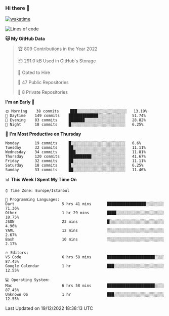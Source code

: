 ### Hi there 👋

[![wakatime](https://wakatime.com/badge/user/35d9e342-a492-47fe-97ca-8b6bc19cedb2.svg)](https://wakatime.com/@35d9e342-a492-47fe-97ca-8b6bc19cedb2)

<!--
**ska2519/ska2519** is a ✨ _special_ ✨ repository because its `README.md` (this file) appears on your GitHub profile.

Here are some ideas to get you started:

- 🔭 I’m currently working on ...
- 🌱 I’m currently learning ...
- 👯 I’m looking to collaborate on ...
- 🤔 I’m looking for help with ...
- 💬 Ask me about ...
- 📫 How to reach me: ...
- 😄 Pronouns: ...
- ⚡ Fun fact: ...
-->

<!--START_SECTION:waka-->
![Lines of code](https://img.shields.io/badge/From%20Hello%20World%20I%27ve%20Written-2%20Million%20lines%20of%20code-blue)

**🐱 My GitHub Data** 

> 🏆 809 Contributions in the Year 2022
 > 
> 📦 291.0 kB Used in GitHub's Storage 
 > 
> 💼 Opted to Hire
 > 
> 📜 47 Public Repositories 
 > 
> 🔑 8 Private Repositories  
 > 
**I'm an Early 🐤** 

```text
🌞 Morning    38 commits     ███░░░░░░░░░░░░░░░░░░░░░░   13.19% 
🌆 Daytime    149 commits    █████████████░░░░░░░░░░░░   51.74% 
🌃 Evening    83 commits     ███████░░░░░░░░░░░░░░░░░░   28.82% 
🌙 Night      18 commits     █░░░░░░░░░░░░░░░░░░░░░░░░   6.25%

```
📅 **I'm Most Productive on Thursday** 

```text
Monday       19 commits     █░░░░░░░░░░░░░░░░░░░░░░░░   6.6% 
Tuesday      32 commits     ██░░░░░░░░░░░░░░░░░░░░░░░   11.11% 
Wednesday    34 commits     ███░░░░░░░░░░░░░░░░░░░░░░   11.81% 
Thursday     120 commits    ██████████░░░░░░░░░░░░░░░   41.67% 
Friday       32 commits     ██░░░░░░░░░░░░░░░░░░░░░░░   11.11% 
Saturday     18 commits     █░░░░░░░░░░░░░░░░░░░░░░░░   6.25% 
Sunday       33 commits     ██░░░░░░░░░░░░░░░░░░░░░░░   11.46%

```


📊 **This Week I Spent My Time On** 

```text
⌚︎ Time Zone: Europe/Istanbul

💬 Programming Languages: 
Dart                     5 hrs 41 mins       █████████████████░░░░░░░░   71.36% 
Other                    1 hr 29 mins        ████░░░░░░░░░░░░░░░░░░░░░   18.75% 
JSON                     23 mins             █░░░░░░░░░░░░░░░░░░░░░░░░   4.96% 
YAML                     12 mins             ░░░░░░░░░░░░░░░░░░░░░░░░░   2.67% 
Bash                     10 mins             ░░░░░░░░░░░░░░░░░░░░░░░░░   2.17%

🔥 Editors: 
VS Code                  6 hrs 58 mins       █████████████████████░░░░   87.45% 
Google Calendar          1 hr                ███░░░░░░░░░░░░░░░░░░░░░░   12.55%

💻 Operating System: 
Mac                      6 hrs 58 mins       █████████████████████░░░░   87.45% 
Unknown OS               1 hr                ███░░░░░░░░░░░░░░░░░░░░░░   12.55%

```


 Last Updated on 19/12/2022 18:38:13 UTC
<!--END_SECTION:waka-->


